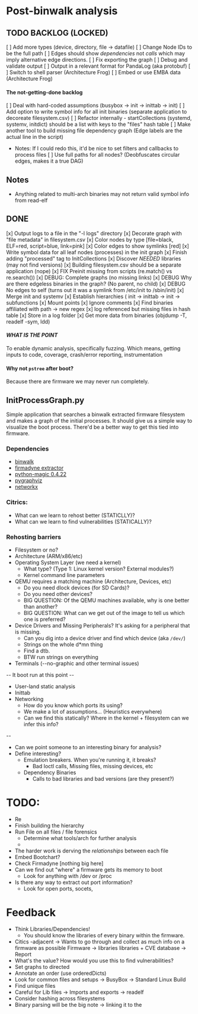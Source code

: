 # Post-binwalk analysis

## TODO BACKLOG (LOCKED)
[ ] Add more types (device, directory, file -> datafile) 
[ ] Change Node IDs to be the full path
[ ] Edges should show _dependencies_ not _calls_ which may imply alternative edge directions.
[ ] Fix exporting the graph
[ ] Debug and validate output
[ ] Output in a relevant format for PandaLog (aka protobuf)
[ ] Switch to shell parser (Architecture Frog)
[ ] Embed or use EMBA data (Architecture Frog)

#### The not-getting-done backlog
[ ] Deal with hard-coded assumptions (busybox -> init -> inittab -> init)
[ ] Add option to write symbol info for all init binaries (separate application to decoreate filesystem.csv) 
[ ] Refactor internally - startCollections (systemd, systemv, initdict) should be a list with keys to the "files" hash table
[ ] Make another tool to build missing file dependency graph (Edge labels are the actual line in the script)
* Notes: If I could redo this, it'd be nice to set filters and callbacks to process files
[ ] Use full paths for all nodes? (Deobfuscates circular edges, makes it a true DAG)

## Notes
* Anything related to multi-arch binaries may not return valid symbol info from read-elf

## DONE
[x] Output logs to a file in the "-l logs" directory
[x] Decorate graph with "file metadata" in filesystem.csv
   [x] Color nodes by type [file=black, ELF=red, script=blue, link=pink] 
   [x] Color edges to show symlinks [red] 
[x] Write symbol data for all leaf nodes (processes) in the init graph
[x] Finish adding "processed" tag to InitCollections
[x] Discover *NEEDED* libraries (may not find versions) 
[x] Building filesystem.csv should be a separate application (nope)
[x] FIX Preinit missing from scripts (re.match() vs re.search()) 
[x] DEBUG: Complete graphs (no missing links)
[x] DEBUG Why are there edgeless binaries in the graph? (No parent, no child)
[x] DEBUG No edges to self (turns out it was a symlink from /etc/init to /sbin/init)
[x] Merge init and systemv
[x] Establish hierarchies ( init -> inittab -> init -> subfunctions
[x] Mount points
[x] Ignore comments
[x] Find binaries affiliated with path -> new regex
[x] log referenced but missing files in hash table
[x] Store in a log folder
[x] Get more data from binaries (objdump -T, readelf -sym, ldd)

#### ***WHAT IS THE POINT***

To enable dynamic analysis, specifically fuzzing.
Which means, getting inputs to code, coverage, crash/error reporting, instrumentation 

#### Why not `pstree` after boot?

Because there are firmware we may never run completely. 

## InitProcessGraph.py

Simple application that searches a binwalk extracted firmware filesystem and
makes a graph of the initial processes. It should give us a simple way to visualize
the boot process. There'd be a better way to get this tied into firmware.

### Dependencies

* [binwalk](https://github.com/ReFirmLabs/binwalk/blob/master/INSTALL.md)
* [firmadyne extractor](https://github.com/firmadyne/extractor.git)
* [python-magic 0.4.22](https://pypi.org/project/python-magic/)
* [pygraphviz](https://pypi.org/project/graphviz/)
* [networkx](https://pypi.org/project/networkx/)

### Citrics:
* What can we learn to rehost better (STATICLLY)?
* What can we learn to find vulnerabilities (STATICALLY)?

### Rehosting barriers
* Filesystem or no?
* Architecture (ARM/x86/etc)
* Operating System Layer (we need a kernel)
    * What type? (Type 1: Linux kernel version? External modules?)
    * Kernel command line parameters
* QEMU requires a matching machine (Architecture, Devices, etc)
    * Do you need dlock devices (for SD Cards)?
    * Do you need other devices?
    * BIG QUESTION: Of the QEMU machines available, why is one better than another?
    * BIG QUESTION: What can we get out of the image to tell us which one is preferred?
* Device Drivers and Missing Peripherals? It's asking for a peripheral that is missing.
    * Can you dig into a device driver and find which device (aka `/dev/`)
    * Strings on the whole d*mn thing
    * Find a dtb.
    * BTW run strings on everything
* Terminals (--no-graphic and other terminal issues)

-- It boot run at this point --
* User-land static analysis 
* Inittab
* Networking 
    * How do you know which ports its using?
    * We make a lot of assumptions... (Heuristics everywhere)
    * Can we find this statically? Where in the kernel + filesystem can we infer this info?  

-- 

* Can we point someone to an interesting binary for analysis? 
* Define interesting?
    * Emulation breakers. When you're running it, it breaks?
        * Bad Ioctl calls, Missing files, missing devices, etc
    * Dependency Binaries
        * Calls to bad libraries and bad versions (are they present?)

# TODO:
* Re
* Finish building the hierarchy
* Run File on all files / file forensics
    * Determine what tools/arch for further analysis
    * 
* The harder work is derving the *relationships* between each file
* Embed Bootchart?
* Check Firmadyne [nothing big here]
* Can we find out "where" a firmware gets its memory to boot
    * Look for anything with /dev or /proc
* Is there any way to extract out port information? 
    * Look for open ports, socets, 

# Feedback
* Think Libraries/Dependencies! 
    * You should know the libraries of every binary within the firmware.
* Citics -adjacent -> Wants to go through and collect as much info on a firmware as possible
    Firmware -> libraries 
    libraries + CVE database -> Report
* What's the value? How would you use this to find vulnerabilities?
* Set graphs to directed
* Annotate an order (use orderedDicts)
* Look for common files and setups
  -> BusyBox
  -> Standard Linux Build
* Find unique files
* Careful for Lib files -> Imports and exports -> readelf
* Consider hashing across filesystems
* Binary parsing will be the big note -> linking it to the 
